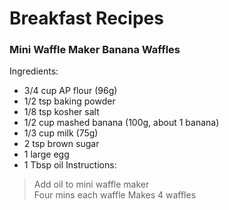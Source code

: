 # Breakfast Recipes

### Mini Waffle Maker Banana Waffles
Ingredients:
- 3/4 cup AP flour (96g)
- 1/2 tsp baking powder
- 1/8 tsp kosher salt
- 1/2 cup mashed banana (100g, about 1 banana)
- 1/3 cup milk (75g)
- 2 tsp brown sugar
- 1 large egg
- 1 Tbsp oil
Instructions:
> Add oil to mini waffle maker  
> Four mins each waffle
> Makes 4 waffles